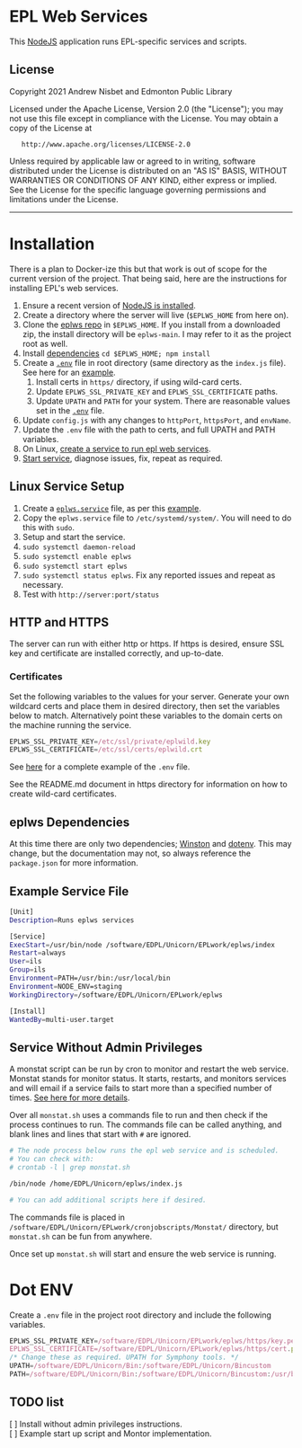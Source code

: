 
# EPL Web Services
This [NodeJS](https://nodejs.org/en/) application runs EPL-specific services and scripts.

## License
Copyright 2021 Andrew Nisbet and Edmonton Public Library

   Licensed under the Apache License, Version 2.0 (the "License");
   you may not use this file except in compliance with the License.
   You may obtain a copy of the License at

       http://www.apache.org/licenses/LICENSE-2.0

   Unless required by applicable law or agreed to in writing, software
   distributed under the License is distributed on an "AS IS" BASIS,
   WITHOUT WARRANTIES OR CONDITIONS OF ANY KIND, either express or implied.
   See the License for the specific language governing permissions and
   limitations under the License.

---
# Installation
There is a plan to Docker-ize this but that work is out of scope for the current version of the project. That being said, here are the instructions for installing EPL's web services.
1. Ensure a recent version of [NodeJS is installed](https://docs.npmjs.com/downloading-and-installing-node-js-and-npm).
2. Create a directory where the server will live (```$EPLWS_HOME``` from here on).
3. Clone the [eplws repo](https://github.com/Edmonton-Public-Library/eplws) in ```$EPLWS_HOME```. If you install from a downloaded zip, the install directory will be `eplws-main`. I may refer to it as the project root as well.
4. Install [dependencies](#eplws-dependencies) ```cd $EPLWS_HOME; npm install```
5. Create a [```.env```](#dot-env) file in root directory (same directory as the `index.js` file). See here for an [example](#dot-env).
   1. Install certs in `https/` directory, if using wild-card certs.
   2. Update `EPLWS_SSL_PRIVATE_KEY` and `EPLWS_SSL_CERTIFICATE` paths.
   3. Update `UPATH` and `PATH` for your system. There are reasonable values set in the [```.env```](#dot-env) file.
6. Update `config.js` with any changes to `httpPort`, `httpsPort`, and `envName`.
7. Update the `.env` file with the path to certs, and full UPATH and PATH variables.
8. On Linux, [create a service to run epl web services](#linux-service-setup).
9.  [Start service](#linux-service-setup), diagnose issues, fix, repeat as required.

## Linux Service Setup
1. Create a [```eplws.service```](#example-service-file) file, as per this [example](#example-service-file).
2. Copy the ```eplws.service``` file to ```/etc/systemd/system/```. You will need to do this with ```sudo```.
3. Setup and start the service.
  1. ```sudo systemctl daemon-reload```
  1. ```sudo systemctl enable eplws```
  1. ```sudo systemctl start eplws```
  1. ```sudo systemctl status eplws```. Fix any reported issues and repeat as necessary.
4. Test with ```http://server:port/status```


## HTTP and HTTPS
The server can run with either http or https. If https is desired, ensure SSL key and certificate are installed correctly, and up-to-date.

### Certificates
Set the following variables to the values for your server. Generate your own wildcard certs and place them in desired directory, then set the variables below to match. Alternatively point these variables to the domain certs on the machine running the service.
```javascript
EPLWS_SSL_PRIVATE_KEY=/etc/ssl/private/eplwild.key
EPLWS_SSL_CERTIFICATE=/etc/ssl/certs/eplwild.crt
```
See [here](#dot-env) for a complete example of the `.env` file.

See the README.md document in https directory for information on how to create wild-card certificates.

## eplws Dependencies
At this time there are only two dependencies; [Winston](https://www.npmjs.com/package/winston) and [dotenv](https://www.npmjs.com/package/dotenv). This may change, but the documentation may not, so always reference the ```package.json``` for more information.

## Example Service File
```bash
[Unit]
Description=Runs eplws services

[Service]
ExecStart=/usr/bin/node /software/EDPL/Unicorn/EPLwork/eplws/index
Restart=always
User=ils
Group=ils
Environment=PATH=/usr/bin:/usr/local/bin
Environment=NODE_ENV=staging
WorkingDirectory=/software/EDPL/Unicorn/EPLwork/eplws

[Install]
WantedBy=multi-user.target
```

## Service Without Admin Privileges
A monstat script can be run by cron to monitor and restart the web service. Monstat stands for monitor status. It starts, restarts, and monitors services and will email if a service fails to start more than a specified number of times. [See here for more details](https://github.com/anisbet/monstat).

Over all `monstat.sh` uses a commands file to run and then check if the process continues to run. The commands file can be called anything, and blank lines and lines that start with `#` are ignored.

```bash
# The node process below runs the epl web service and is scheduled.
# You can check with:
# crontab -l | grep monstat.sh 

/bin/node /home/EDPL/Unicorn/eplws/index.js

# You can add additional scripts here if desired.
```

The commands file is placed in `/software/EDPL/Unicorn/EPLwork/cronjobscripts/Monstat/` directory, but `monstat.sh` can be fun from anywhere.

Once set up `monstat.sh` will start and ensure the web service is running.

# Dot ENV
Create a `.env` file in the project root directory and include the following variables.
```javascript
EPLWS_SSL_PRIVATE_KEY=/software/EDPL/Unicorn/EPLwork/eplws/https/key.pem
EPLWS_SSL_CERTIFICATE=/software/EDPL/Unicorn/EPLwork/eplws/https/cert.pem
/* Change these as required. UPATH for Symphony tools. */
UPATH=/software/EDPL/Unicorn/Bin:/software/EDPL/Unicorn/Bincustom
PATH=/software/EDPL/Unicorn/Bin:/software/EDPL/Unicorn/Bincustom:/usr/bin:/usr/sbin/:/bin:.
```

## TODO list  
[ ] Install without admin privileges instructions.  
[ ] Example start up script and Montor implementation.

